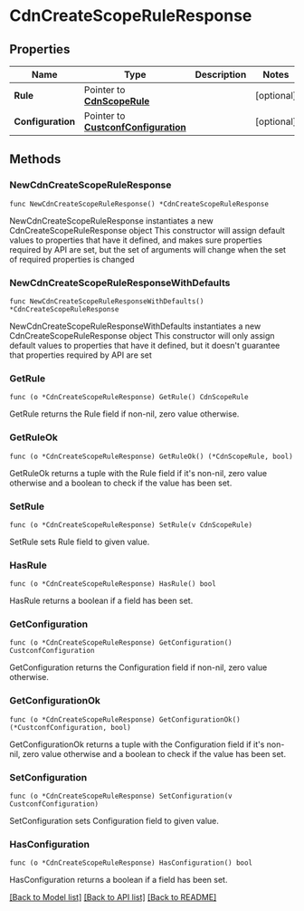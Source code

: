 # CdnCreateScopeRuleResponse

## Properties

Name | Type | Description | Notes
------------ | ------------- | ------------- | -------------
**Rule** | Pointer to [**CdnScopeRule**](cdnScopeRule.md) |  | [optional] 
**Configuration** | Pointer to [**CustconfConfiguration**](custconfConfiguration.md) |  | [optional] 

## Methods

### NewCdnCreateScopeRuleResponse

`func NewCdnCreateScopeRuleResponse() *CdnCreateScopeRuleResponse`

NewCdnCreateScopeRuleResponse instantiates a new CdnCreateScopeRuleResponse object
This constructor will assign default values to properties that have it defined,
and makes sure properties required by API are set, but the set of arguments
will change when the set of required properties is changed

### NewCdnCreateScopeRuleResponseWithDefaults

`func NewCdnCreateScopeRuleResponseWithDefaults() *CdnCreateScopeRuleResponse`

NewCdnCreateScopeRuleResponseWithDefaults instantiates a new CdnCreateScopeRuleResponse object
This constructor will only assign default values to properties that have it defined,
but it doesn't guarantee that properties required by API are set

### GetRule

`func (o *CdnCreateScopeRuleResponse) GetRule() CdnScopeRule`

GetRule returns the Rule field if non-nil, zero value otherwise.

### GetRuleOk

`func (o *CdnCreateScopeRuleResponse) GetRuleOk() (*CdnScopeRule, bool)`

GetRuleOk returns a tuple with the Rule field if it's non-nil, zero value otherwise
and a boolean to check if the value has been set.

### SetRule

`func (o *CdnCreateScopeRuleResponse) SetRule(v CdnScopeRule)`

SetRule sets Rule field to given value.

### HasRule

`func (o *CdnCreateScopeRuleResponse) HasRule() bool`

HasRule returns a boolean if a field has been set.

### GetConfiguration

`func (o *CdnCreateScopeRuleResponse) GetConfiguration() CustconfConfiguration`

GetConfiguration returns the Configuration field if non-nil, zero value otherwise.

### GetConfigurationOk

`func (o *CdnCreateScopeRuleResponse) GetConfigurationOk() (*CustconfConfiguration, bool)`

GetConfigurationOk returns a tuple with the Configuration field if it's non-nil, zero value otherwise
and a boolean to check if the value has been set.

### SetConfiguration

`func (o *CdnCreateScopeRuleResponse) SetConfiguration(v CustconfConfiguration)`

SetConfiguration sets Configuration field to given value.

### HasConfiguration

`func (o *CdnCreateScopeRuleResponse) HasConfiguration() bool`

HasConfiguration returns a boolean if a field has been set.


[[Back to Model list]](../README.md#documentation-for-models) [[Back to API list]](../README.md#documentation-for-api-endpoints) [[Back to README]](../README.md)


